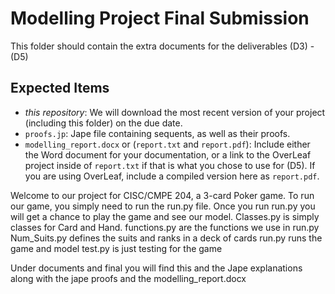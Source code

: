 # Modelling Project Final Submission

This folder should contain the extra documents for the deliverables (D3) - (D5)

## Expected Items

* *this repository*: We will download the most recent version of your project (including this folder) on the due date.
* `proofs.jp`: Jape file containing sequents, as well as their proofs.
* `modelling_report.docx` or (`report.txt` and `report.pdf`): Include either the Word document for your documentation, or a link to the OverLeaf project inside of `report.txt` if that is what you chose to use for (D5). If you are using OverLeaf, include a compiled version here as `report.pdf`.


Welcome to our project for CISC/CMPE 204, a 3-card Poker game.
To run our game, you simply need to run the run.py file. Once you run run.py you will get a chance to play the game and see our model.
Classes.py is simply classes for Card and Hand.
functions.py are the functions we use in run.py
Num_Suits.py defines the suits and ranks in a deck of cards
run.py runs the game and model
test.py is just testing for the game

Under documents and final you will find this and the Jape explanations along with the jape proofs and the modelling_report.docx